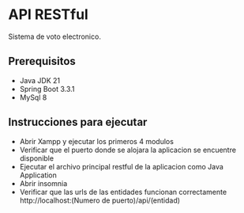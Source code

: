 # API RESTful
Sistema de voto electronico.

## Prerequisitos
- Java JDK 21
- Spring Boot 3.3.1
- MySql 8

## Instrucciones para ejecutar
- Abrir Xampp y ejecutar los primeros 4 modulos
- Verificar que el puerto donde se alojara la aplicacion se encuentre disponible
- Ejecutar el archivo principal restful de la aplicacion como Java Application
- Abrir insomnia
- Verificar que las urls de las entidades funcionan correctamente http://localhost:(Numero de puerto)/api/(entidad)
